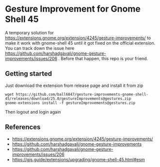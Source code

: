 # Gesture Improvement for Gnome Shell 45

A temporary solution for https://extensions.gnome.org/extension/4245/gesture-improvements/ to make it work with gnome-shell 45 until it got fixed on the official extension. You can track down the issue here https://github.com/harshadgavali/gnome-gesture-improvements/issues/206 . Before that happen, this repo is your friend.

## Getting started

Just download the extension from release page and install it from zip

```shell
wget https://github.com/ball6847/gesture-improvements-gnome-shell-45/releases/download/25.0/gestureImprovements@gestures.zip
gnome-extensions install -f gestureImprovements@gestures.zip
```

Then logout and login again

## References

- https://extensions.gnome.org/extension/4245/gesture-improvements/
- https://github.com/harshadgavali/gnome-gesture-improvements
- https://github.com/harshadgavali/gnome-gesture-improvements/issues/206
- https://gjs.guide/extensions/upgrading/gnome-shell-45.html#esm
